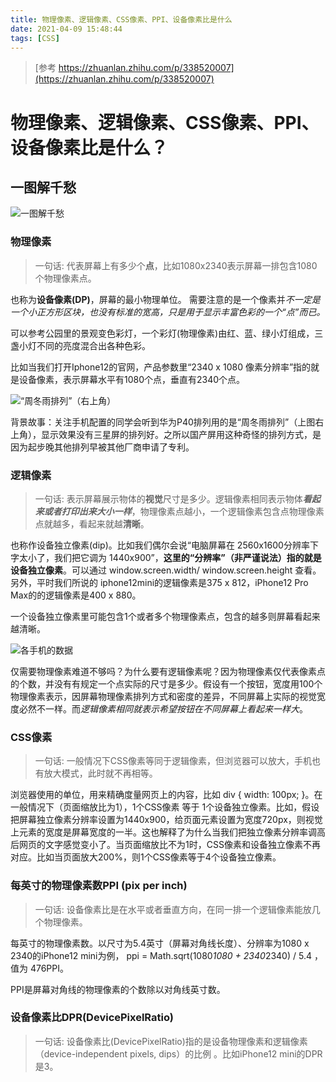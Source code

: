 ```yaml
---
title: 物理像素、逻辑像素、CSS像素、PPI、设备像素比是什么
date: 2021-04-09 15:48:44
tags: [CSS]
---
```

<!-- toc -->

> [参考 https://zhuanlan.zhihu.com/p/338520007](https://zhuanlan.zhihu.com/p/338520007)


# 物理像素、逻辑像素、CSS像素、PPI、设备像素比是什么？


## 一图解千愁
![一图解千愁](https://pic4.zhimg.com/80/v2-8a0407e793e70dc4090baa196baf8e5b_720w.jpg)


### 物理像素

> 一句话: 代表屏幕上有多少个**点**，比如1080x2340表示屏幕一排包含1080个物理像素点。

也称为**设备像素(DP)**，屏幕的最小物理单位。
需要注意的是一个像素并*不一定是一个小正方形区块，也没有标准的宽高，只是用于显示丰富色彩的一个“点”而已。*

可以参考公园里的景观变色彩灯，一个彩灯(物理像素)由红、蓝、绿小灯组成，三盏小灯不同的亮度混合出各种色彩。

比如当我们打开Iphone12的官网，产品参数里“2340 x 1080 像素分辨率”指的就是设备像素，表示屏幕水平有1080个点，垂直有2340个点。

![“周冬雨排列”（右上角）](https://pic2.zhimg.com/80/v2-0afb017c7d49a4266448974586b14f29_720w.jpg)

背景故事：关注手机配置的同学会听到华为P40排列用的是“周冬雨排列”（上图右上角），显示效果没有三星屏的排列好。之所以国产屏用这种奇怪的排列方式，是因为起步晚其他排列早被其他厂商申请了专利。

### 逻辑像素

> 一句话: 表示屏幕展示物体的**视觉**尺寸是多少。逻辑像素相同表示物体***看起来或者打印出来大小一样***，物理像素点越小，一个逻辑像素包含点物理像素点就越多，看起来就越**清晰**。

也称作设备独立像素(dip)。比如我们偶尔会说“电脑屏幕在 2560x1600分辨率下字太小了，我们把它调为 1440x900”，**这里的“分辨率”（非严谨说法）指的就是设备独立像素**。可以通过 window.screen.width/ window.screen.height 查看。另外，平时我们所说的 iphone12mini的逻辑像素是375 x 812，iPhone12 Pro Max的的逻辑像素是400 x 880。

一个设备独立像素里可能包含1个或者多个物理像素点，包含的越多则屏幕看起来越清晰。

![各手机的数据](https://pic1.zhimg.com/80/v2-5b7141648c845324f07733a0c10c1cf8_720w.jpg)

仅需要物理像素难道不够吗？为什么要有逻辑像素呢？因为物理像素仅代表像素点的个数，并没有有规定一个点实际的尺寸是多少。假设有一个按钮，宽度用100个物理像素表示，因屏幕物理像素排列方式和密度的差异，不同屏幕上实际的视觉宽度必然不一样。而*逻辑像素相同就表示希望按钮在不同屏幕上看起来一样大*。

### CSS像素

> 一句话: 一般情况下CSS像素等同于逻辑像素，但浏览器可以放大，手机也有放大模式，此时就不再相等。

浏览器使用的单位，用来精确度量网页上的内容，比如 div { width: 100px; }。在一般情况下（页面缩放比为1），1个CSS像素 等于 1个设备独立像素。比如，假设把屏幕独立像素分辨率设置为1440x900，给页面元素设置为宽度720px，则视觉上元素的宽度是屏幕宽度的一半。这也解释了为什么当我们把独立像素分辨率调高后网页的文字感觉变小了。当页面缩放比不为1时，CSS像素和设备独立像素不再对应。比如当页面放大200%，则1个CSS像素等于4个设备独立像素。

### 每英寸的物理像素数PPI (pix per inch)

> 一句话: 设备像素比是在水平或者垂直方向，在同一排一个逻辑像素能放几个物理像素。

每英寸的物理像素数。以尺寸为5.4英寸（屏幕对角线长度）、分辨率为1080 x 2340的iPhone12 mini为例， ppi = Math.sqrt(1080*1080 + 2340*2340) / 5.4 ，值为 476PPI。

PPI是屏幕对角线的物理像素的个数除以对角线英寸数。


### 设备像素比DPR(DevicePixelRatio)

> 一句话: 设备像素比(DevicePixelRatio)指的是设备物理像素和逻辑像素（device-independent pixels, dips）的比例 。比如iPhone12 mini的DPR是3。